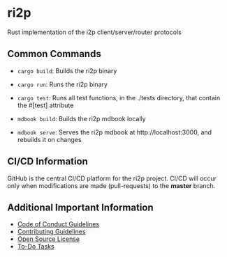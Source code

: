 # ri2p

Rust implementation of the i2p client/server/router protocols

## Common Commands

- `cargo build`: Builds the ri2p binary
- `cargo run`: Runs the ri2p binary
- `cargo test`: Runs all test functions, in the ./tests directory, that contain the #[test] attribute

- `mdbook build`: Builds the ri2p mdbook locally
- `mdbook serve`: Serves the ri2p mdbook at http://localhost:3000, and rebuilds it on changes

## CI/CD Information

GitHub is the central CI/CD platform for the ri2p project. CI/CD will occur only when modifications are made (pull-requests) to the **master** branch.

## Additional Important Information

- [Code of Conduct Guidelines](./CODE_OF_CONDUCT.md)
- [Contributing Guidelines](./CONTRIBUTING.md)
- [Open Source License](./LICENSE)
- [To-Do Tasks](./TODO.md)
